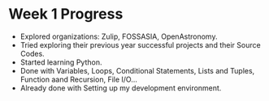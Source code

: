 # Week 1 Progress
- Explored organizations: Zulip, FOSSASIA, OpenAstronomy.
- Tried exploring their previous year successful projects and their Source Codes.
- Started learning Python.
- Done with Variables, Loops, Conditional Statements, Lists and Tuples, Function aand Recursion, File I/O...
- Already done with Setting up my development environment.
